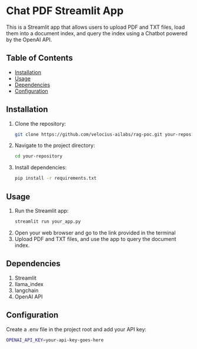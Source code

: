 # Chat PDF Streamlit App

This is a Streamlit app that allows users to upload PDF and TXT files, load them into a document index, and query the index using a Chatbot powered by the OpenAI API.

## Table of Contents

- [Installation](#installation)
- [Usage](#usage)
- [Dependencies](#dependencies)
- [Configuration](#configuration)

## Installation

1. Clone the repository:

   ```bash
   git clone https://github.com/velocius-ailabs/rag-poc.git your-repository
2. Navigate to the project directory:
   ``` bash
   cd your-repository
3. Install dependencies:
   ```bash
   pip install -r requirements.txt

## Usage
1. Run the Streamlit app:
   ``` bash
   streamlit run your_app.py
2. Open your web browser and go to the link provided in the terminal
3. Upload PDF and TXT files, and use the app to query the document index.

## Dependencies
1. Streamlit
2. llama_index
3. langchain
4. OpenAI API

## Configuration
Create a .env file in the project root and add your API key:
```bash
OPENAI_API_KEY=your-api-key-goes-here
